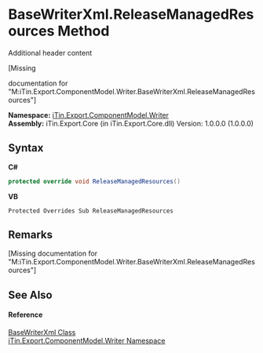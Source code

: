 # BaseWriterXml.ReleaseManagedResources Method 
Additional header content 

\[Missing <summary> documentation for "M:iTin.Export.ComponentModel.Writer.BaseWriterXml.ReleaseManagedResources"\]

**Namespace:**&nbsp;<a href="37973b78-6b66-1218-9d7d-14680ab2aeda">iTin.Export.ComponentModel.Writer</a><br />**Assembly:**&nbsp;iTin.Export.Core (in iTin.Export.Core.dll) Version: 1.0.0.0 (1.0.0.0)

## Syntax

**C#**<br />
``` C#
protected override void ReleaseManagedResources()
```

**VB**<br />
``` VB
Protected Overrides Sub ReleaseManagedResources
```


## Remarks
\[Missing <remarks> documentation for "M:iTin.Export.ComponentModel.Writer.BaseWriterXml.ReleaseManagedResources"\]

## See Also


#### Reference
<a href="d550616a-d900-c3de-e2c8-928fba6d9590">BaseWriterXml Class</a><br /><a href="37973b78-6b66-1218-9d7d-14680ab2aeda">iTin.Export.ComponentModel.Writer Namespace</a><br />